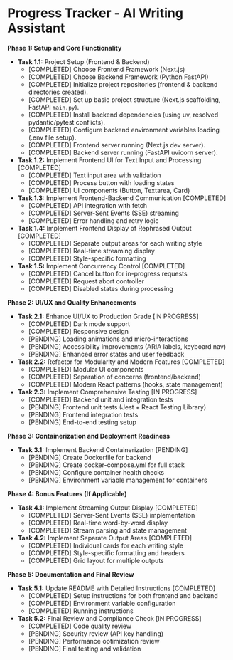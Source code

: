 # Progress Tracker - AI Writing Assistant

**Phase 1: Setup and Core Functionality**

*   **Task 1.1:** Project Setup (Frontend & Backend)
    *   [COMPLETED] Choose Frontend Framework (Next.js)
    *   [COMPLETED] Choose Backend Framework (Python FastAPI)
    *   [COMPLETED] Initialize project repositories (frontend & backend directories created).
    *   [COMPLETED] Set up basic project structure (Next.js scaffolding, FastAPI `main.py`).
    *   [COMPLETED] Install backend dependencies (using uv, resolved pydantic/pytest conflicts).
    *   [COMPLETED] Configure backend environment variables loading (.env file setup).
    *   [COMPLETED] Frontend server running (Next.js dev server).
    *   [COMPLETED] Backend server running (FastAPI uvicorn server).
*   **Task 1.2:** Implement Frontend UI for Text Input and Processing [COMPLETED]
    *   [COMPLETED] Text input area with validation
    *   [COMPLETED] Process button with loading states
    *   [COMPLETED] UI components (Button, Textarea, Card)
*   **Task 1.3:** Implement Frontend-Backend Communication [COMPLETED]
    *   [COMPLETED] API integration with fetch
    *   [COMPLETED] Server-Sent Events (SSE) streaming
    *   [COMPLETED] Error handling and retry logic
*   **Task 1.4:** Implement Frontend Display of Rephrased Output [COMPLETED]
    *   [COMPLETED] Separate output areas for each writing style
    *   [COMPLETED] Real-time streaming display
    *   [COMPLETED] Style-specific formatting
*   **Task 1.5:** Implement Concurrency Control [COMPLETED]
    *   [COMPLETED] Cancel button for in-progress requests
    *   [COMPLETED] Request abort controller
    *   [COMPLETED] Disabled states during processing

**Phase 2: UI/UX and Quality Enhancements**

*   **Task 2.1:** Enhance UI/UX to Production Grade [IN PROGRESS]
    *   [COMPLETED] Dark mode support
    *   [COMPLETED] Responsive design
    *   [PENDING] Loading animations and micro-interactions
    *   [PENDING] Accessibility improvements (ARIA labels, keyboard nav)
    *   [PENDING] Enhanced error states and user feedback
*   **Task 2.2:** Refactor for Modularity and Modern Features [COMPLETED]
    *   [COMPLETED] Modular UI components
    *   [COMPLETED] Separation of concerns (frontend/backend)
    *   [COMPLETED] Modern React patterns (hooks, state management)
*   **Task 2.3:** Implement Comprehensive Testing [IN PROGRESS]
    *   [COMPLETED] Backend unit and integration tests
    *   [PENDING] Frontend unit tests (Jest + React Testing Library)
    *   [PENDING] Frontend integration tests
    *   [PENDING] End-to-end testing setup

**Phase 3: Containerization and Deployment Readiness**

*   **Task 3.1:** Implement Backend Containerization [PENDING]
    *   [PENDING] Create Dockerfile for backend
    *   [PENDING] Create docker-compose.yml for full stack
    *   [PENDING] Configure container health checks
    *   [PENDING] Environment variable management for containers

**Phase 4: Bonus Features (If Applicable)**

*   **Task 4.1:** Implement Streaming Output Display [COMPLETED]
    *   [COMPLETED] Server-Sent Events (SSE) implementation
    *   [COMPLETED] Real-time word-by-word display
    *   [COMPLETED] Stream parsing and state management
*   **Task 4.2:** Implement Separate Output Areas [COMPLETED]
    *   [COMPLETED] Individual cards for each writing style
    *   [COMPLETED] Style-specific formatting and headers
    *   [COMPLETED] Grid layout for multiple outputs

**Phase 5: Documentation and Final Review**

*   **Task 5.1:** Update README with Detailed Instructions [COMPLETED]
    *   [COMPLETED] Setup instructions for both frontend and backend
    *   [COMPLETED] Environment variable configuration
    *   [COMPLETED] Running instructions
*   **Task 5.2:** Final Review and Compliance Check [IN PROGRESS]
    *   [COMPLETED] Code quality review
    *   [PENDING] Security review (API key handling)
    *   [PENDING] Performance optimization review
    *   [PENDING] Final testing and validation
